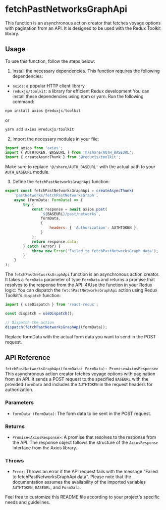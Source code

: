 # fetchPastNetworksGraphApi
This function is an asynchronous action creator that fetches voyage options with pagination from an API. It is designed to be used with the Redux Toolkit library.

## Usage
To use this function, follow the steps below:

1) Install the necessary dependencies. This function requires the following dependencies:

- `axios`: a popular HTTP client library
- `reduxjs/toolkit`: a library for efficient Redux development
You can install these dependencies using npm or yarn. Run the following command:

```js
npm install axios @reduxjs/toolkit
```

or 
```js
yarn add axios @reduxjs/toolkit
```
2) Import the necessary modules in your file:
```jsx
import axios from 'axios';
import { AUTHTOKEN, BASEURL } from '@/share/AUTH_BASEURL';
import { createAsyncThunk } from '@reduxjs/toolkit';
```
Make sure to replace `'@/share/AUTH_BASEURL'` with the actual path to your `AUTH_BASEURL` module.

3) Define the `fetchPastNetworksGraphApi` function:

```jsx
export const fetchPastNetworksGraphApi = createAsyncThunk(
    'pastNetworks/fetchPastNetworksGraph',
    async (formData: FormData) => {
        try {
            const response = await axios.post(
                `${BASEURL}/past/networks`,
                formData,
                {
                    headers: { 'Authorization': AUTHTOKEN },
                }
            );
            return response.data;
        } catch (error) {
            throw new Error('Failed to fetchPastNetworksGraph data');
        }
    }
);

```

The `fetchPastNetworksGraphApi` function is an asynchronous action creator. It takes a `formData` parameter of type `FormData` and returns a promise that resolves to the response from the API.
4)Use the function in your Redux logic:
You can dispatch the `fetchPastNetworksGraphApi` action using Redux Toolkit's `dispatch` function:
```jsx
import { useDispatch } from 'react-redux';

const dispatch = useDispatch();

// Dispatch the action
dispatch(fetchPastNetworksGraphApi(formData));
```

Replace formData with the actual form data you want to send in the POST request.

## API Reference
`fetchPastNetworksGraphApi(formData: FormData): Promise<AxiosResponse>`
This asynchronous action creator fetches voyage options with pagination from an API. It sends a POST request to the specified `BASEURL` with the provided `formData` and includes the `AUTHTOKEN` in the request headers for authorization.

### Parameters
- `formData (FormData)`: The form data to be sent in the POST request.
### Returns
- `Promise<AxiosResponse>`: A promise that resolves to the response from the API. The response object follows the structure of the `AxiosResponse` interface from the Axios library.
### Throws
- `Error`: Throws an error if the API request fails with the message "Failed to fetchPastNetworksGraphApi data".
Please note that the documentation assumes the availability of the imported variables `AUTHTOKEN`, `BASEURL`, and `FormData`.

Feel free to customize this README file according to your project's specific needs and guidelines.